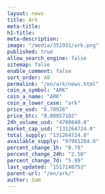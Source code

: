 ```yaml
---
layout: news
title: Ark
meta-title: 
h1-title: 
meta-description: 
image: "/media/351931/ark.png"
published: true
allow_search_engine: false
sitemap: false
enable_comment: false
sort_order: 48
permalink: "/en/ark/news.html"
coin_a_symbol: "ARK"
coin_a_name: "ARK"
coin_a_lower_case: "ark"
price_usd: "6.70926"
price_btc: "0.00057102"
24h_volume_usd: "4700840.0"
market_cap_usd: "131264724.0"
total_supply: "131264724.0"
available_supply: "97981284.0"
percent_change_1h: "0.78"
percent_change_24h: "2.58"
percent_change_7d: "5.99"
last_updated: "1517140753"
parent-url: "/en/ark/"
author: Sam
---
```


